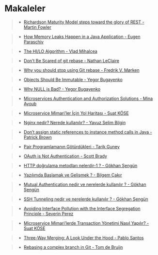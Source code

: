 # Makaleler

>* [Richardson Maturity Model steps toward the glory of REST - Martin Fowler ](https://martinfowler.com/articles/richardsonMaturityModel.html )

>* [How Memory Leaks Happen in a Java Application - Eugen Paraschiv](https://stackify.com/memory-leaks-java/amp/)

>* [The HI/LO Algorithm - Vlad  Mihalcea](https://vladmihalcea.com/the-hilo-algorithm)

>* [Don't Be Scared of git rebase - Nathan LeClaire](https://nathanleclaire.com/blog/2014/09/14/dont-be-scared-of-git-rebase/)

>* [Why you should stop using Git rebase - Fredrik V. Mørken](https://medium.com/@fredrikmorken/why-you-should-stop-using-git-rebase-5552bee4fed1)

>* [Objects Should Be Immutable - Yegor Bugayenko](https://www.yegor256.com/2014/06/09/objects-should-be-immutable.html)

>* [Why NULL is Bad? - Yegor Bugayenko](https://www.yegor256.com/2014/05/13/why-null-is-bad.html)

>* [Microservices Authentication and Authorization Solutions - Mina Ayoub](https://medium.com/tech-tajawal/microservice-authentication-and-authorization-solutions-e0e5e74b248a)

>* [Microservice Mimari’ler İçin Yol Haritası - Suat KÖSE](https://medium.com/devopsturkiye/microservice-mimariler-i%CC%87%C3%A7in-yol-haritas%C4%B1-6e9fb0e9e2df)

>* [Nginx nedir? Nerede kullanılır? - Yavuz Selim Bilgin](https://medium.com/bilgin-pro-labs/nginx-nedir-nerede-kullan%C4%B1l%C4%B1r-2c7996a4d0d9)

>* [Don’t assign static references to instance method calls in Java - Patrick Brown](https://medium.com/kineticdial/dont-assign-method-calls-to-static-values-in-java-35563304fc4d)

>* [Pair Programlamanın Götürdükleri - Tarik Guney](https://medium.com/@atarikguney/pair-programlaman%C4%B1n-g%C3%B6t%C3%BCrd%C3%BCkleri-9edb3cf2889)

>* [OAuth is Not Authentication - Scott Brady](https://www.scottbrady91.com/OAuth/OAuth-is-Not-Authentication)

>* [HTTP doğrulama metodları nelerdir-1 ? - Gökhan Şengün](https://medium.com/@gokhansengun/http-do%C4%9Frulama-metodlar%C4%B1-nelerdir-1-fdf3ff5dcac3)

>* [Yazılımda Başlamak ve Gelişmek ? - Bilgem Çakır](https://medium.com/@bilgemcakir/yaz%C4%B1l%C4%B1mda-ba%C5%9Flamak-ve-geli%C5%9Fmek-e41a2ef5d0)

>* [Mutual Authentication nedir ve nerelerde kullanılır ? - Gökhan Şengün](https://medium.com/@gokhansengun/mutual-authentication-nedir-ve-nerelerde-kullan%C4%B1l%C4%B1r-c1b8e1473234)

>* [SSH Tunneling nedir ve nerelerde kullanılır ? - Gökhan Şengün](https://medium.com/@gokhansengun/ssh-tunneling-nedir-ve-nerelerde-kullan%C4%B1l%C4%B1r-2e2377c3e861)

>* [Avoiding Interface Pollution with the Interface Segregation Principle - Severin Perez](https://medium.com/@severinperez/avoiding-interface-pollution-with-the-interface-segregation-principle-5d3859c21013)

>* [Microservice Mimari’lerde Transaction Yönetimi Nasıl Yapılır? - Suat KÖSE](https://medium.com/devopsturkiye/microservice-mimarilerde-transaction-y%C3%B6netimi-nas%C4%B1l-yap%C4%B1l%C4%B1r-228317e248ed)

>* [Three-Way Merging: A Look Under the Hood - Pablo Santos](http://www.drdobbs.com/tools/three-way-merging-a-look-under-the-hood/240164902?pgno=1)

>* [Rebasing a complex branch in Git - Tom de Bruijn](https://blog.appsignal.com/2016/09/27/git-rebasing-strategies.html)

